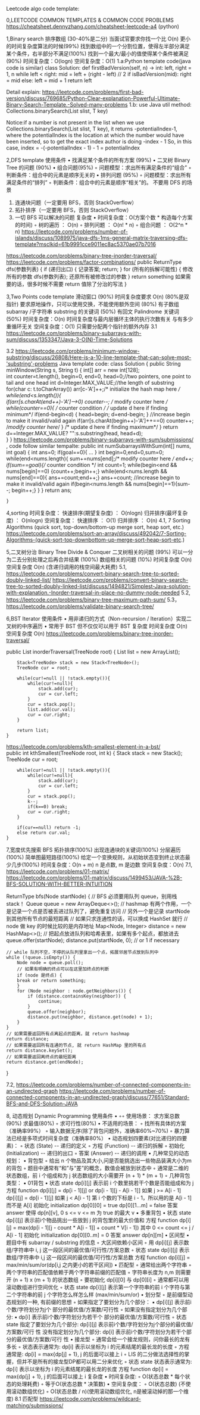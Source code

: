 Leetcode algo code template:

0,LEETCODE COMMON TEMPLATES & COMMON CODE PROBLEMS
https://cheatsheet.dennyzhang.com/cheatsheet-leetcode-a4 (python)

1,Binary search 
排序数组 (30-40%是⼆分) 
当⾯试官要求你找⼀个⽐ O(n) 更⼩的时间复杂度算法的时候(99%) 
找到数组中的⼀个分割位置，使得左半部分满⾜某个条件，右半部分不满⾜(100%) 
找到⼀个最⼤/最⼩的值使得某个条件被满⾜(90%) 
时间复杂度：O(logn) 
空间复杂度：O(1)
1.a:Python template code(java code is similar)
class Solution:
    def firstBadVersion(self, n) -> int:
        left, right = 1, n
        while left < right:
            mid = left + (right - left) // 2
            if isBadVersion(mid):
                right = mid
            else:
                left = mid + 1
        return left
        
Detail explain: https://leetcode.com/problems/first-bad-version/discuss/769685/Python-Clear-explanation-Powerful-Ultimate-Binary-Search-Template.-Solved-many-problems
1.b: use Java util method: 
Collections.binarySearch(List slist, T key)

Notice:if a number is not present in the list when we use Collections.binarySearch(List slist, T key), it returns -potentialIndex-1, where the potentialIndex is the location at which the number would have been inserted, so to get the exact index author is doing -index - 1
So, in this case, index = -(-potentialIndex - 1) - 1 = potentialIndex

2,DFS template
使⽤条件 
• 找满⾜某个条件的所有⽅案 (99%) 
• ⼆叉树 Binary Tree 的问题 (90%) 
• 组合问题(95%) ◦ 问题模型：求出所有满⾜条件的“组合” ◦ 判断条件：组合中的元素是顺序⽆关的 
• 排列问题 (95%) ◦ 问题模型：求出所有满⾜条件的“排列” ◦ 判断条件：组合中的元素是顺序“相关”的。 
不要⽤ DFS 的场景 
1. 连通块问题（⼀定要⽤ BFS，否则 StackOverflow） 
2. 拓扑排序（⼀定要⽤ BFS，否则 StackOverflow） 
3. ⼀切 BFS 可以解决的问题 
复杂度 
• 时间复杂度：O(⽅案个数 * 构造每个⽅案的时间) 
◦ 树的遍历 ： O(n) 
◦ 排列问题 ： O(n! * n) 
◦ 组合问题 ： O(2^n * n)
https://leetcode.com/problems/number-of-islands/discuss/1089975/java-dfs-1ms-general-matrix-traversing-dfs-template?msclkid=61b9991cce9011ec8ac5370ae07b7016

https://leetcode.com/problems/binary-tree-inorder-traversal/
https://leetcode.com/problems/factor-combinations/
public ReturnType dfs(参数列表) { 
    if (递归出⼝) { 
        记录答案; 
        return; 
    } 
    for (所有的拆解可能性) { 
        修改所有的参数 
        dfs(参数列表); 
        还原所有被修改过的参数 
    } 
    return something 如果需要的话，很多时候不需要 return 值除了分治的写法 
}

3,Two Points code template
滑动窗⼝ (90%) 
时间复杂度要求 O(n) (80%是双指针) 
要求原地操作，只可以使⽤交换，不能使⽤额外空间 (80%) 
有⼦数组 subarray /⼦字符串 substring 的关键词 (50%) 
有回⽂ Palindrome 关键词(50%) 
时间复杂度：O(n) 时间复杂度与最内层循环主体的执⾏次数有关 与有多少重循环⽆关 
空间复杂度：O(1) 只需要分配两个指针的额外内存
3.1 https://leetcode.com/problems/binary-subarrays-with-sum/discuss/1353347/Java-3-O(N)-Time-Solutions

3.2 https://leetcode.com/problems/minimum-window-substring/discuss/26808/Here-is-a-10-line-template-that-can-solve-most-'substring'-problems
Java template code:
class Solution {
    public String minWindow(String s, String t) {
        int[] arr = new int[128];        
        int counter=t.length(), begin=0, end=0,  head=0;//two pointers, one point to tail and one  head
        int d=Integer.MAX_VALUE;//the length of substring
        for(char c: t.toCharArray()) arr[c-'A']++;/* initialize the hash map here */
        while(end<s.length()){            
            if(arr[s.charAt(end++)-'A']-->0) counter--;  /* modify counter here */
            while(counter==0){ /* counter condition */
                /* update d here if finding minimum*/
                if(end-begin<d) {
                    head=begin;
                    d=end-begin;
                } 
                //increase begin to make it invalid/valid again
                if(arr[s.charAt(begin++)-'A']++==0) counter++;   /*modify counter here*/
            }
            /* update d here if finding maximum*/
        }
        return d==Integer.MAX_VALUE? "":s.substring(head, head+d);    
    }
}
https://leetcode.com/problems/binary-subarrays-with-sum/submissions/ , code follow similar tempalte:
    public int numSubarraysWithSum(int[] nums, int goal) {
        int ans=0;
        if(goal==0){
            ...
        }
        int begin=0,end=0,sum=0;
        while(end<nums.length){
            sum+=nums[end];/* modify counter here */
            end++;
            if(sum==goal){/* counter condition */
                int count=1;
                while(begin<end && nums[begin]==0) {count++;begin++;}
                while(end<nums.length && nums[end]==0){ ans+=count;end++;}
                ans+=count;
                //increase begin to make it invalid/valid again
                if(begin<nums.length && nums[begin]==1){sum--; begin++;}
            }
        }
        return ans;
        
    }
        
4,sorting
时间复杂度： 
快速排序(期望复杂度) ： O(nlogn) 
归并排序(最坏复杂度) ： O(nlogn) 
空间复杂度： 
快速排序 ： O(1) 
归并排序 ： O(n)
4.1, 7 Sorting Algorithms (quick sort, top-down/bottom-up merge sort, heap sort, etc.)
https://leetcode.com/problems/sort-an-array/discuss/492042/7-Sorting-Algorithms-(quick-sort-top-downbottom-up-merge-sort-heap-sort-etc.)

5,⼆叉树分治 Binary Tree Divide & Conquer
⼆叉树相关的问题 (99%) 
可以⼀分为⼆去分别处理之后再合并结果 (100%) 
数组相关的问题 (10%) 
时间复杂度 O(n) 
空间复杂度 O(n) (含递归调⽤的栈空间最⼤耗费)
5.1,
https://leetcode.com/problems/convert-binary-search-tree-to-sorted-doubly-linked-list/
https://leetcode.com/problems/convert-binary-search-tree-to-sorted-doubly-linked-list/discuss/1494821/Simplest-Java-solution-with-explanation.-Inorder-traversal-in-place-no-dummy-node-needed
5.2,
https://leetcode.com/problems/binary-tree-maximum-path-sum/
5.3，
https://leetcode.com/problems/validate-binary-search-tree/


6,BST Iterator
使⽤条件 
• ⽤⾮递归的⽅式（Non-recursion / Iteration）实现⼆叉树的中序遍历 
• 常⽤于 BST 但不仅仅可以⽤于 BST 
复杂度 
时间复杂度 O(n) 
空间复杂度 O(n)
https://leetcode.com/problems/binary-tree-inorder-traversal/

public List<Integer> inorderTraversal(TreeNode root) {
        List<Integer> list = new ArrayList<Integer>();

        Stack<TreeNode> stack = new Stack<TreeNode>();
        TreeNode cur = root;

        while(cur!=null || !stack.empty()){
            while(cur!=null){
                stack.add(cur);
                cur = cur.left;
            }
            cur = stack.pop();
            list.add(cur.val);
            cur = cur.right;
        }

        return list;
    }
    
https://leetcode.com/problems/kth-smallest-element-in-a-bst/    
    public int kthSmallest(TreeNode root, int k) {
      Stack<TreeNode> stack = new Stack<TreeNode>();
        TreeNode cur = root;

        while(cur!=null || !stack.empty()){
            while(cur!=null){
                stack.add(cur);
                cur = cur.left;
            }
            cur = stack.pop();
            k--;
            if(k==0) break;
            cur = cur.right;
        }
        
        if(cur==null) return -1;
        else return cur.val;
    }
    
    
7,宽度优先搜索 BFS
    拓扑排序(100%) 
    出现连通块的关键词(100%) 
    分层遍历(100%) 
    简单图最短路径(100%) 
    给定⼀个变换规则，从初始状态变到终⽌状态最少⼏步(100%) 
    时间复杂度：O(n + m) n 是点数, m 是边数 
    空间复杂度：O(n)
7.1,
https://leetcode.com/problems/01-matrix/
https://leetcode.com/problems/01-matrix/discuss/1499453/JAVA-%2B-BFS-SOLUTION-WITH-BETTER-INTUITION
    
ReturnType bfs(Node startNode) { 
    // BFS 必须要⽤队列 queue，别⽤栈 stack！ 
    Queue<Node> queue = new ArrayDeque<>(); 
    // hashmap 有两个作⽤，⼀个是记录⼀个点是否被丢进过队列了，避免重复访问 
    // 另外⼀个是记录 startNode 到其他所有节点的最短距离 
    // 如果只求连通性的话，可以换成 HashSet 就⾏ 
    // node 做 key 的时候⽐较的是内存地址 
    Map<Node, Integer> distance = new HashMap<>(); 
    // 把起点放进队列和哈希表⾥，如果有多个起点，都放进去 
    queue.offer(startNode); 
    distance.put(startNode, 0); // or 1 if necessary 
    
    // while 队列不空，不停的从队列⾥拿出⼀个点，拓展邻居节点放到队列中 
    while (!queue.isEmpty()) { 
        Node node = queue.poll(); 
        // 如果有明确的终点可以在这⾥加终点的判断 
        if (node 是终点) { 
        break or return something; 
        } 
        for (Node neighbor : node.getNeighbors()) { 
            if (distance.containsKey(neighbor)) { 
                continue; 
            } 
            queue.offer(neighbor); 
            distance.put(neighbor, distance.get(node) + 1); 
        } 
    } 
    // 如果需要返回所有点离起点的距离，就 return hashmap 
    return distance; 
    // 如果需要返回所有连通的节点, 就 return HashMap ⾥的所有点 
    return distance.keySet(); 
    // 如果需要返回离终点的最短距离 
    return distance.get(endNode); 
}

7.2,
https://leetcode.com/problems/number-of-connected-components-in-an-undirected-graph
https://leetcode.com/problems/number-of-connected-components-in-an-undirected-graph/discuss/77651/Standard-BFS-and-DFS-Solution-JAVA
    
8, 动态规划 Dynamic Programming 
    使⽤条件 • ◦◦
        使⽤场景： 
            求⽅案总数(90%) 
            求最值(80%)
            ◦ 求可⾏性(80%)
    • 不适⽤的场景： 
        ◦ 找所有具体的⽅案（准确率99%） 
        ◦ 输⼊数据⽆序(除了背包问题外，准确率60%~70%) 
        ◦ 暴⼒算法已经是多项式时间复杂度（准确率80%） 
    • 动态规划四要素(对⽐递归的四要素)： 
        ◦ 状态 (State) -- 递归的定义 
        ◦ ⽅程 (Function) -- 递归的拆解 
        ◦ 初始化 (Initialization) -- 递归的出⼝ 
        ◦ 答案 (Answer) -- 递归的调⽤ 
    • ⼏种常⻅的动态规划： 
        • 背包型 
            ◦ 给出 n 个物品及其⼤⼩,问是否能挑选出⼀些物品装满⼤⼩为m的背包 
            ◦ 题⽬中通常有“和”与“差”的概念，数值会被放到状态中 
            ◦ 通常是⼆维的状态数组，前 i 个组成和为 j 状态数组的⼤⼩需要开 (n + 1) * (m + 1) 
            ◦ ⼏种背包类型： 
                ▪ 01背包 
                    • 状态 state 
                        dp[i][j] 表⽰前 i 个数⾥挑若⼲个数是否能组成和为 j 
                    ⽅程 function 
                        dp[i][j] = dp[i - 1][j] or dp[i - 1][j - A[i - 1]] 如果 j >= A[i - 1] dp[i][j] = dp[i - 1][j] 
                        如果 j < A[i - 1] 第 i 个数的下标是 i - 1，所以⽤的是 A[i - 1] ⽽不是 A[i] 
                    初始化 initialization
                        dp[0][0] = true dp[0][1...m] = false 
                    答案 answer 
                        使得 dp[n][v], 0 s <= v <= m 为 true 的最⼤ v 
                ▪ 多重背包 
                    • 状态 state 
                        dp[i][j] 表⽰前i个物品挑出⼀些放到 j 的背包⾥的最⼤价值和 
                    ⽅程 function 
                        dp[i][j] = max(dp[i - 1][j - count * A[i - 1]] + count * V[i - 1]) 其中 0 <= count <= j / A[i - 1] 
                    初始化 initialization
                        dp[0][0..m] = 0 
                    答案 
                        answer dp[n][m] 
                • 区间型 
                    • 题⽬中有 subarray / substring 的信息 
                        ◦ ⼤区间依赖⼩区间 
                        ◦ ⽤ dp[i][j] 表⽰数组/字符串中 i, j 这⼀段区间的最优值/可⾏性/⽅案总数 
                        ◦ 状态 state 
                            dp[i][j] 表⽰数组/字符串中 i,j 这⼀段区间的最优值/可⾏性/⽅案总数 
                         ⽅程 function 
                            dp[i][j] = max/min/sum/or(dp[i,j 之内更⼩的若⼲区间]) 
                • 匹配型 
                    ◦ 通常给出两个字符串 
                    ◦ 两个字符串的匹配值依赖于两个字符串前缀的匹配值 
                    ◦ 字符串⻓度为 n,m 则需要开 (n + 1) x (m + 1) 的状态数组 
                    ◦ 要初始化 dp[i][0] 与 dp[0][i] 
                    ◦ 通常都可以⽤滚动数组进⾏空间优化 
                    ◦ 状态 state 
                        dp[i][j] 表⽰第⼀个字符串的前 i 个字符与第⼆个字符串的前 j 个字符怎么样怎么样 (max/min/sum/or) 
                • 划分型 
                    ◦ 是前缀型动态规划的⼀种, 有前缀的思想 
                    ◦ 如果指定了要划分为⼏个部分： 
                        ▪ dp[i][j] 表⽰前i个数/字符划分为j个 部分的最优值/⽅案数/可⾏性 
                    ◦ 如果没有指定划分为⼏个部分: 
                        ▪ dp[i] 表⽰前i个数/字符划分为若⼲个 部分的最优值/⽅案数/可⾏性 
                    ◦ 状态 state 
                        指定了要划分为⼏个部分: dp[i][j] 表⽰前i个数/字符划分为j个部分的最优值/⽅案数/可⾏ 性
                        没有指定划分为⼏个部分: dp[i] 表⽰前i个数/字符划分为若⼲个部分的最优值/⽅案数/可⾏ 性 
                • 接⻰型 
                    ◦ 通常会给⼀个接⻰规则，问你最⻓的⻰有多⻓ 
                    ◦ 状态表⽰通常为: dp[i] 表⽰以坐标为 i 的元素结尾的最⻓⻰的⻓度 
                    ◦ ⽅程通常是: dp[i] = max{dp[j] + 1}, j 的后⾯可以接上 i 
                    ◦ LIS 的⼆分做法选择性的掌握，但并不是所有的接⻰型DP都可以⽤⼆分来优化 
                    ◦ 状态 state
                        状态表⽰通常为: dp[i] 表⽰以坐标为 i 的元素结尾的最⻓⻰的⻓度 
                        ⽅程 function dp[i] = max{dp[j] + 1}, j 的后⾯可以接上 i
    复杂度 
        • 时间复杂度: 
            ◦ O(状态总数 * 每个状态的处理耗费) 
            ◦ 等于O(状态总数 * 决策数) 
        • 空间复杂度： 
            ◦ O(状态总数) (不使⽤滚动数组优化) 
            ◦ O(状态总数 / n)(使⽤滚动数组优化, n是被滚动掉的那⼀个维度)
8.1 匹配型
https://leetcode.com/problems/wildcard-matching/submissions/
                                                                                                            

